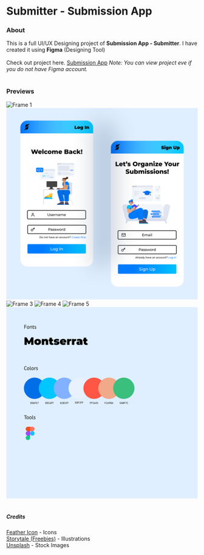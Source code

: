 # Submitter - Submission App
### About
This is a full UI/UX Designing project of **Submission App - Submitter**. I have created it using **Figma** (Designing Tool)<br>
<br>
Check out project here. [Submission App](https://www.figma.com/proto/xUMxwb03DIIuYhsjeh43rz/APP?node-id=0%3A1)
*Note: You can view project eve if you do not have Figma account.*
<br><br>
### Previews
![Frame 1](/Preview/Frame1.png)
![Frame 2](/Preview/Frame2.png)
![Frame 3](/Preview/Frame3.png)
![Frame 4](/Preview/Frame4.png)
![Frame 5](/Preview/Frame5.png)
![Frame 0](/Preview/Frame.png)
<br><br>
##### Credits
[Feather Icon](https://feathericons.com/) - Icons<br>
[Storytale (Freebies)](https://storytale.io/illustration-category/freebies/) - Illustrations<br>
[Unsplash](https://unsplash.com/) - Stock Images
